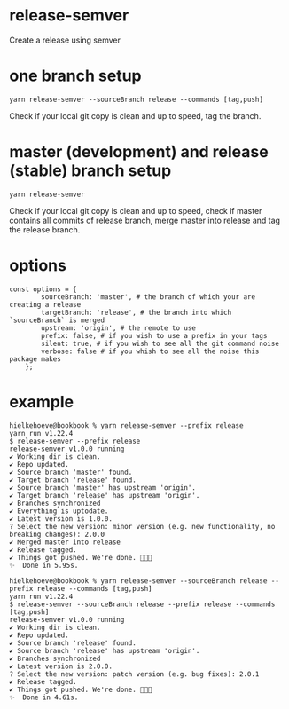 # release-semver
Create a release using semver

# one branch setup
```
yarn release-semver --sourceBranch release --commands [tag,push]
```
Check if your local git copy is clean and up to speed, tag the branch.

# master (development) and release (stable) branch setup
```
yarn release-semver
```
Check if your local git copy is clean and up to speed, check if master contains all commits of release branch, merge master into release and tag the release branch.

# options
```
const options = {
        sourceBranch: 'master', # the branch of which your are creating a release
        targetBranch: 'release', # the branch into which `sourceBranch` is merged
        upstream: 'origin', # the remote to use
        prefix: false, # if you wish to use a prefix in your tags
        silent: true, # if you wish to see all the git command noise
        verbose: false # if you whish to see all the noise this package makes 
    };
```

# example
```
hielkehoeve@bookbook % yarn release-semver --prefix release
yarn run v1.22.4
$ release-semver --prefix release
release-semver v1.0.0 running
✔ Working dir is clean.
✔ Repo updated.
✔ Source branch 'master' found.
✔ Target branch 'release' found.
✔ Source branch 'master' has upstream 'origin'.
✔ Target branch 'release' has upstream 'origin'.
✔ Branches synchronized
✔ Everything is uptodate.
✔ Latest version is 1.0.0.
? Select the new version: minor version (e.g. new functionality, no breaking changes): 2.0.0
✔ Merged master into release
✔ Release tagged.
✔ Things got pushed. We're done. 🎉🎉🎉
✨  Done in 5.95s.
```

```
hielkehoeve@bookbook % yarn release-semver --sourceBranch release --prefix release --commands [tag,push]
yarn run v1.22.4
$ release-semver --sourceBranch release --prefix release --commands [tag,push]
release-semver v1.0.0 running
✔ Working dir is clean.
✔ Repo updated.
✔ Source branch 'release' found.
✔ Source branch 'release' has upstream 'origin'.
✔ Branches synchronized
✔ Latest version is 2.0.0.
? Select the new version: patch version (e.g. bug fixes): 2.0.1
✔ Release tagged.
✔ Things got pushed. We're done. 🎉🎉🎉
✨  Done in 4.61s.
```
